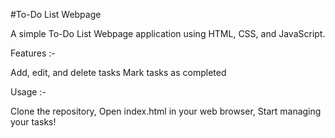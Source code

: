 #To-Do List Webpage

A simple To-Do List Webpage application using HTML, CSS, and JavaScript.

Features :-

Add, edit, and delete tasks
Mark tasks as completed

Usage :-

Clone the repository,
Open index.html in your web browser,
Start managing your tasks!

